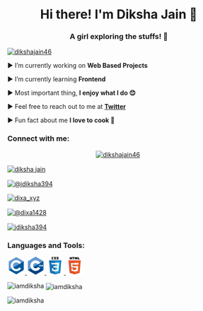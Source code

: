 <h1 align="center">Hi there! I'm Diksha Jain 👋</h1>
<h3 align="center">A girl exploring the stuffs! 🙌</h3>

<p align="left"> <a href="https://twitter.com/dikshajain46" target="blank"><img src="https://img.shields.io/twitter/follow/dikshajain46?logo=twitter&style=for-the-badge" alt="dikshajain46" /></a> </p>

 ▶ I’m currently working on **Web Based Projects**

 ▶ I’m currently learning **Frontend**

 ▶ Most important thing, **I enjoy what I do 😊**

 ▶ Feel free to reach out to me at <a href="https://twitter.com/dikshaJain46">**Twitter**</a>

 ▶ Fun fact about me **I love to cook 🙌**

<h3 align="left">Connect with me:</h3>
<p align="center">
<a href="https://twitter.com/dikshajain46" target="blank"><img align="center" src="https://img.shields.io/badge/Twitter-1DA1F2?style=for-the-badge&logo=twitter&logoColor=white" alt="dikshajain46" height="30" width="100" /></a>&nbsp;

<a href="https://www.linkedin.com/in/diksha-jain-35208a241/" target="blank"><img align="center" src="https://img.shields.io/badge/LinkedIn-0077B5?style=for-the-badge&logo=linkedin&logoColor=white" alt="diksha jain" height="30" width="100" /></a>&nbsp;

<a href="https://www.hackerrank.com/jdiksha394" target="blank"><img align="center" src="https://img.shields.io/badge/-Hackerrank-2EC866?style=for-the-badge&logo=HackerRank&logoColor=white" alt="@jdiksha394" height="30" width="110" /></a>&nbsp;

<a href="https://www.leetcode.com/dixa_xyz" target="blank"><img align="center" src="https://img.shields.io/badge/-LeetCode-FFA116?style=for-the-badge&logo=LeetCode&logoColor=black" alt="dixa_xyz" height="30" width="100" /></a>&nbsp;

<a href="https://codepen.io/dixa1428" target="blank"><img align="center" src="https://img.shields.io/badge/Codepen-000000?style=for-the-badge&logo=codepen&logoColor=white" alt="@dixa1428" height="30" width="100" /></a>&nbsp;

<a href="https://auth.geeksforgeeks.org/user/jdiksha394" target="blank"><img align="center" src="https://raw.githubusercontent.com/rahuldkjain/github-profile-readme-generator/master/src/images/icons/Social/geeks-for-geeks.svg" alt="jdiksha394" height="30" width="40" /></a>&nbsp;
</p>

<h3 align="left">Languages and Tools:</h3>
<p align="left"> <a href="https://www.cprogramming.com/" target="_blank" rel="noreferrer"> <img src="https://raw.githubusercontent.com/devicons/devicon/master/icons/c/c-original.svg" alt="c" width="40" height="40"/> </a> <a href="https://www.w3schools.com/cpp/" target="_blank" rel="noreferrer"> <img src="https://raw.githubusercontent.com/devicons/devicon/master/icons/cplusplus/cplusplus-original.svg" alt="cplusplus" width="40" height="40"/> </a> <a href="https://www.w3schools.com/css/" target="_blank" rel="noreferrer"> <img src="https://raw.githubusercontent.com/devicons/devicon/master/icons/css3/css3-original-wordmark.svg" alt="css3" width="40" height="40"/> </a> <a href="https://www.w3.org/html/" target="_blank" rel="noreferrer"> <img src="https://raw.githubusercontent.com/devicons/devicon/master/icons/html5/html5-original-wordmark.svg" alt="html5" width="40" height="40"/> </a> </p>

<p><img align="left" src="https://github-readme-stats.vercel.app/api/top-langs?username=iamdiksha&show_icons=true&locale=en&layout=compact" alt="iamdiksha" /></p>

<p>&nbsp;<img align="center" src="https://github-readme-stats.vercel.app/api?username=iamdiksha&show_icons=true&locale=en" alt="iamdiksha" /></p>

<p align="left"> <img src="https://komarev.com/ghpvc/?username=iamdiksha&label=Profile%20views&color=0e75b6&style=flat" alt="iamdiksha" /> </p>


